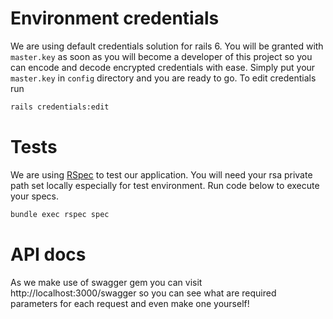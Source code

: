 # Environment credentials

We are using default credentials solution for rails 6. You will be granted with `master.key` as soon as you will become a developer of this project so you can encode and decode encrypted credentials with ease. Simply put your `master.key` in `config` directory and you are ready to go. To edit credentials run

```bash
rails credentials:edit
```

# Tests

We are using [RSpec](https://github.com/rspec/rspec) to test our application. You will need your rsa private path set locally especially for test environment. Run code below to execute your specs.

```bash
bundle exec rspec spec
```

# API docs

As we make use of swagger gem you can visit http://localhost:3000/swagger so you can see what are required parameters for each request and even make one yourself!
